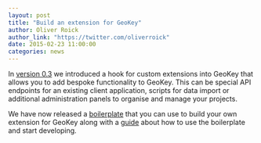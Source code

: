 ```yaml
---
layout: post
title: "Build an extension for GeoKey"
author: Oliver Roick
author_link: "https://twitter.com/oliverroick"
date: 2015-02-23 11:00:00
categories: news
---
```


In [version 0.3](/blog/2015/version-03.html) we introduced a hook for custom
extensions into GeoKey that allows you to add bespoke functionality to GeoKey.
This can be special API endpoints for an existing client application,
scripts for data import or additional administration panels to organise and manage
your projects.

 We have now released a
[boilerplate](https://github.com/ExCiteS/geokey-extension-boilerplate) that
you can use to build your own extension for GeoKey along with a
[guide](/help/how-to-create-an-extension.html)
about how to use the boilerplate and start developing.
